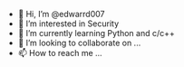 - 👋 Hi, I’m @edwarrd007
- 👀 I’m interested in Security
- 🌱 I’m currently learning Python and c/c++
- 💞️ I’m looking to collaborate on ...
- 📫 How to reach me ...

<!---
edwarrd007/edwarrd007 is a ✨ special ✨ repository because its `README.md` (this file) appears on your GitHub profile.
You can click the Preview link to take a look at your changes.
--->
